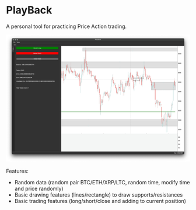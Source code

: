 # PlayBack

A personal tool for practicing Price Action trading.

![screenshot](screenshot.jpg "screenshot")

Features:
- Random data (random pair BTC/ETH/XRP/LTC, random time, modify time and price randomly)
- Basic drawing features (lines/rectangle) to draw supports/resistances
- Basic trading features (long/short/close and adding to current position)